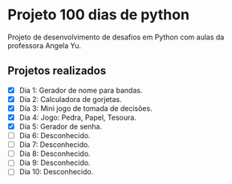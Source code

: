 # Projeto 100 dias de python

Projeto de desenvolvimento de desafios em Python com aulas da professora Angela Yu.

## Projetos realizados

- [x] Dia 1: Gerador de nome para bandas.
- [x] Dia 2: Calculadora de gorjetas.
- [x] Dia 3: Mini jogo de tomada de decisões.
- [x] Dia 4: Jogo: Pedra, Papel, Tesoura.
- [x] Dia 5: Gerador de senha.
- [ ] Dia 6: Desconhecido.
- [ ] Dia 7: Desconhecido.
- [ ] Dia 8: Desconhecido.
- [ ] Dia 9: Desconhecido.
- [ ] Dia 10: Desconhecido.
